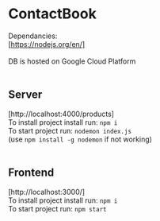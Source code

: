 # ContactBook

Dependancies: <br/>
[https://nodejs.org/en/]<br/>
<br/>
DB is hosted on Google Cloud Platform<br/>
<br/>
## Server
[http://localhost:4000/products]<br/>
To install project install run: `npm i`<br/>
To start project run: `nodemon index.js`<br/>
(use `npm install -g nodemon` if not working)<br/>
<br/>
## Frontend
[http://localhost:3000/]<br/>
To install project install run: `npm i`<br/>
To start project run: `npm start`<br/>
